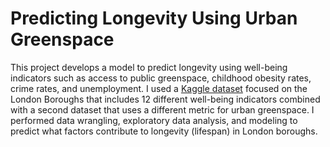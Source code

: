 # Predicting Longevity Using Urban Greenspace

This project develops a model to predict longevity using well-being indicators such as access to public greenspace, childhood obesity rates, crime rates, and unemployment. I used a [Kaggle dataset](https://www.kaggle.com/datasets/jarxrr/london-ward-wellbeing-scores) focused on the London Boroughs that includes 12 different well-being indicators combined with a second dataset that uses a different metric for urban greenspace. I performed data wrangling, exploratory data analysis, and modeling to predict what factors contribute to longevity (lifespan) in London boroughs.
